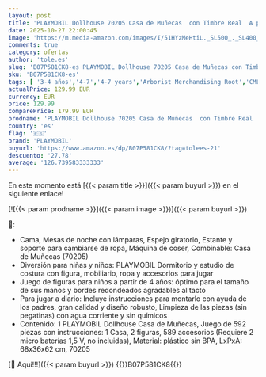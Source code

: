 ```yaml
---
layout: post
title: 'PLAYMOBIL Dollhouse 70205 Casa de Muñecas  con Timbre Real  A partir de 4 años'
date: 2025-10-27 22:00:45
image: 'https://m.media-amazon.com/images/I/51HYzMeHtiL._SL500_._SL400_.jpg'
comments: true
category: ofertas
author: 'tole.es'
slug: 'B07P581CK8-es PLAYMOBIL Dollhouse 70205 Casa de Muñecas con Timbre Real...'
sku: 'B07P581CK8-es'
tags: [ '3-4 años','4-7','4-7 years','Arborist Merchandising Root','CML-Toys','Casas de muñecas','Conjuntos de figuras de juguete','Juguetes','Juguetes y juegos','Muñecas y accesorios','Muñecos y figuras','Paid Social - CML Toys','Selección de 4 a 7 años','Self Service','Special Features Stores','Top brands in Toys','Toys & Figures','Toys All','b6d17eda-2c26-45ed-a098-453a9f96e839_0','b6d17eda-2c26-45ed-a098-453a9f96e839_1101','b6d17eda-2c26-45ed-a098-453a9f96e839_1801','b6d17eda-2c26-45ed-a098-453a9f96e839_2501','b6d17eda-2c26-45ed-a098-453a9f96e839_3401','b6d17eda-2c26-45ed-a098-453a9f96e839_3601','b6d17eda-2c26-45ed-a098-453a9f96e839_5501','b6d17eda-2c26-45ed-a098-453a9f96e839_6301','b6d17eda-2c26-45ed-a098-453a9f96e839_9701','playmobil','🇪🇸', ]
actualPrice: 129.99 EUR
currency: EUR
price: 129.99
comparePrice: 179.99 EUR
prodname: 'PLAYMOBIL Dollhouse 70205 Casa de Muñecas  con Timbre Real  A partir de 4 años'
country: 'es'
flag: '🇪🇸'
brand: 'PLAYMOBIL'
buyurl: 'https://www.amazon.es/dp/B07P581CK8/?tag=tolees-21'
descuento: '27.78'
average: '126.739583333333'
---
```


En este momento está [{{< param title >}}]({{< param buyurl >}}) en el siguiente enlace!

[![{{< param prodname >}}]({{< param image >}})]({{< param buyurl >}})

🔎:

- Cama, Mesas de noche con lámparas, Espejo giratorio, Estante y soporte para cambiarse de ropa, Máquina de coser, Combinable: Casa de Muñecas (70205)
- Diversión para niñas y niños: PLAYMOBIL Dormitorio y estudio de costura con figura, mobiliario, ropa y accesorios para jugar
- Juego de figuras para niños a partir de 4 años: óptimo para el tamaño de sus manos y bordes redondeados agradables al tacto
- Para jugar a diario: Incluye instrucciones para montarlo con ayuda de los padres, gran calidad y diseño robusto, Limpieza de las piezas (sin pegatinas) con agua corriente y sin químicos
- Contenido: 1 PLAYMOBIL Dollhouse Casa de Muñecas, Juego de 592 piezas con instrucciones: 1 Casa, 2 figuras, 589 accesorios (Requiere 2 micro baterías 1,5 V, no incluidas), Material: plástico sin BPA, LxPxA: 68x36x62 cm, 70205

[🛒 Aquí!!!]({{< param buyurl >}})
{{<world>}}B07P581CK8{{</world>}}
